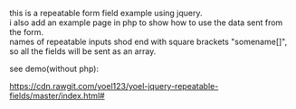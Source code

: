 this is a repeatable form field example using jquery.
<br>i also add an example page in php to show how to use the data sent from the form.
<br>names of repeatable inputs shod end with square brackets "somename[]", so all the fields will be sent as an array.<br>

see demo(without php):

https://cdn.rawgit.com/yoel123/yoel-jquery-repeatable-fields/master/index.html#
